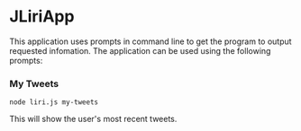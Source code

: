 # JLiriApp
This application uses prompts in command line to get the program to output requested infomation.
The application can be used using the following prompts:

### My Tweets

```
node liri.js my-tweets

```
This will show the user's most recent tweets.


